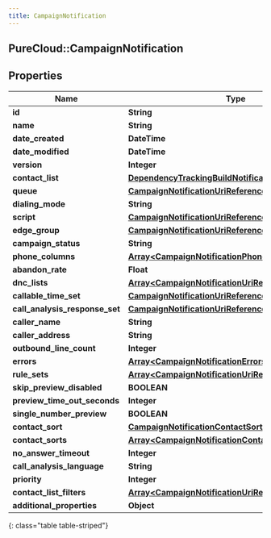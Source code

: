 ```yaml
---
title: CampaignNotification
---
```

## PureCloud::CampaignNotification

## Properties

|Name | Type | Description | Notes|
|------------ | ------------- | ------------- | -------------|
| **id** | **String** |  | [optional] |
| **name** | **String** |  | [optional] |
| **date_created** | **DateTime** |  | [optional] |
| **date_modified** | **DateTime** |  | [optional] |
| **version** | **Integer** |  | [optional] |
| **contact_list** | [**DependencyTrackingBuildNotificationNotificationUser**](DependencyTrackingBuildNotificationNotificationUser.html) |  | [optional] |
| **queue** | [**CampaignNotificationUriReference**](CampaignNotificationUriReference.html) |  | [optional] |
| **dialing_mode** | **String** |  | [optional] |
| **script** | [**CampaignNotificationUriReference**](CampaignNotificationUriReference.html) |  | [optional] |
| **edge_group** | [**CampaignNotificationUriReference**](CampaignNotificationUriReference.html) |  | [optional] |
| **campaign_status** | **String** |  | [optional] |
| **phone_columns** | [**Array&lt;CampaignNotificationPhoneColumns&gt;**](CampaignNotificationPhoneColumns.html) |  | [optional] |
| **abandon_rate** | **Float** |  | [optional] |
| **dnc_lists** | [**Array&lt;CampaignNotificationUriReference&gt;**](CampaignNotificationUriReference.html) |  | [optional] |
| **callable_time_set** | [**CampaignNotificationUriReference**](CampaignNotificationUriReference.html) |  | [optional] |
| **call_analysis_response_set** | [**CampaignNotificationUriReference**](CampaignNotificationUriReference.html) |  | [optional] |
| **caller_name** | **String** |  | [optional] |
| **caller_address** | **String** |  | [optional] |
| **outbound_line_count** | **Integer** |  | [optional] |
| **errors** | [**Array&lt;CampaignNotificationErrors&gt;**](CampaignNotificationErrors.html) |  | [optional] |
| **rule_sets** | [**Array&lt;CampaignNotificationUriReference&gt;**](CampaignNotificationUriReference.html) |  | [optional] |
| **skip_preview_disabled** | **BOOLEAN** |  | [optional] |
| **preview_time_out_seconds** | **Integer** |  | [optional] |
| **single_number_preview** | **BOOLEAN** |  | [optional] |
| **contact_sort** | [**CampaignNotificationContactSort**](CampaignNotificationContactSort.html) |  | [optional] |
| **contact_sorts** | [**Array&lt;CampaignNotificationContactSort&gt;**](CampaignNotificationContactSort.html) |  | [optional] |
| **no_answer_timeout** | **Integer** |  | [optional] |
| **call_analysis_language** | **String** |  | [optional] |
| **priority** | **Integer** |  | [optional] |
| **contact_list_filters** | [**Array&lt;CampaignNotificationUriReference&gt;**](CampaignNotificationUriReference.html) |  | [optional] |
| **additional_properties** | **Object** |  | [optional] |
{: class="table table-striped"}



